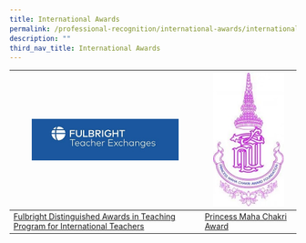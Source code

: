 ```yaml
---
title: International Awards
permalink: /professional-recognition/international-awards/international-awards/
description: ""
third_nav_title: International Awards
---
```


| <img style="width:80%" src="/images/Fulbright%20logo-small.jpg">| <img style="width:80%" src="/images/PMCA%20logo.jpg"> | 
| -------- | -------- |
| [Fulbright Distinguished Awards in Teaching Program for International Teachers](/professional-recognition/international-awards/da-in-teaching-program/)    | [Princess Maha Chakri Award](/professional-recognition/international-awards/pmca/)  | 

